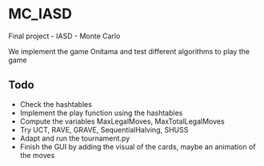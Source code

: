 # MC_IASD
Final project - IASD - Monte Carlo

We implement the game Onitama and test different algorithms to play the game

## Todo
- Check the hashtables
- Implement the play function using the hashtables
- Compute the variables MaxLegalMoves, MaxTotalLegalMoves
- Try UCT, RAVE, GRAVE, SequentialHalving, SHUSS
- Adapt and run the tournament.py
- Finish the GUI by adding the visual of the cards, maybe an animation of the moves
